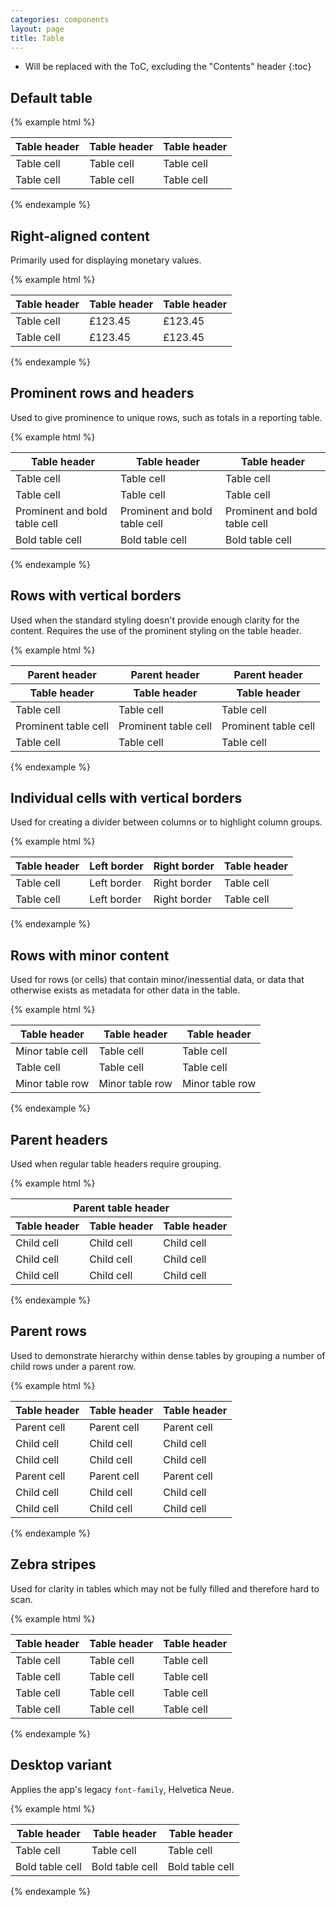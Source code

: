 ```yaml
---
categories: components
layout: page
title: Table
---
```


* Will be replaced with the ToC, excluding the "Contents" header
{:toc}


## Default table

{% example html %}
<table class="Table">
  <thead>
    <tr>
      <th>Table header</th>
      <th>Table header</th>
      <th>Table header</th>
    </tr>
  </thead>
  <tbody>
    <tr>
      <td>Table cell</td>
      <td>Table cell</td>
      <td>Table cell</td>
    </tr>
    <tr>
      <td>Table cell</td>
      <td>Table cell</td>
      <td>Table cell</td>
    </tr>
  </tbody>
</table>
{% endexample %}

## Right-aligned content

Primarily used for displaying monetary values.

{% example html %}
<table class="Table Table--text-align--right">
  <thead>
    <tr>
      <th class="Table-cell Table-cell--text-align--left">Table header</th>
      <th>Table header</th>
      <th>Table header</th>
    </tr>
  </thead>
  <tbody>
    <tr>
      <td class="Table-cell Table-cell--text-align--left">Table cell</td>
      <td>£123.45</td>
      <td>£123.45</td>
    </tr>
    <tr>
      <td class="Table-cell Table-cell--text-align--left">Table cell</td>
      <td>£123.45</td>
      <td>£123.45</td>
    </tr>
  </tbody>
</table>
{% endexample %}

## Prominent rows and headers

Used to give prominence to unique rows, such as totals in a reporting table.

{% example html %}
<table class="Table">
  <thead>
    <tr>
      <th class="Table-header Table-header--prominent">Table header</th>
      <th class="Table-header Table-header--prominent">Table header</th>
      <th class="Table-header Table-header--prominent">Table header</th>
    </tr>
  </thead>
  <tbody>
    <tr>
      <td>Table cell</td>
      <td>Table cell</td>
      <td>Table cell</td>
    </tr>
    <tr>
      <td>Table cell</td>
      <td>Table cell</td>
      <td>Table cell</td>
    </tr>
    <tr class="Table-row Table-row--prominent Table-row--bold">
      <td class="Table-cell">Prominent and bold table cell</td>
      <td class="Table-cell">Prominent and bold table cell</td>
      <td class="Table-cell">Prominent and bold table cell</td>
    </tr>
    <tr class="Table-row Table-row--bold">
      <td class="Table-cell">Bold table cell</td>
      <td class="Table-cell">Bold table cell</td>
      <td class="Table-cell">Bold table cell</td>
    </tr>
  </tbody>
</table>
{% endexample %}

## Rows with vertical borders

Used when the standard styling doesn't provide enough clarity for the content. Requires the use of the prominent styling on the table header.

{% example html %}
<table class="Table">
  <thead>
    <tr class="Table-row Table-row--parentHeader Table-row--verticalBorders Table-row--verticalBorders--header">
      <th>Parent header</th>
      <th>Parent header</th>
      <th class="Table-cell Table-cell--bold">
        Parent header
      </th>
    </tr>
  </thead>
  <thead>
    <tr class="Table-row Table-row--verticalBorders Table-row--verticalBorders--header">
      <th>Table header</th>
      <th>Table header</th>
      <th>Table header</th>
    </tr>
  </thead>
  <tbody>
    <tr class="Table-row Table-row--verticalBorders">
      <td>Table cell</td>
      <td>Table cell</td>
      <td>Table cell</td>
    </tr>
    <tr class="Table-row Table-row--prominent Table-row--verticalBorders Table-row--verticalBorders--white">
      <td class="Table-cell">Prominent table cell</td>
      <td class="Table-cell">Prominent table cell</td>
      <td class="Table-cell">Prominent table cell</td>
    </tr>
    <tr class="Table-row Table-row--verticalBorders">
      <td>Table cell</td>
      <td>Table cell</td>
      <td>Table cell</td>
    </tr>
  </tbody>
</table>
{% endexample %}

## Individual cells with vertical borders

Used for creating a divider between columns or to highlight column groups.

{% example html %}
<table class="Table">
  <thead>
    <tr>
      <th>Table header</th>
      <th class="Table-cell--verticalBorder--header--left">Left border</th>
      <th class="Table-cell--verticalBorder--header--right">Right border</th>
      <th>Table header</th>
    </tr>
  </thead>
  <tbody>
    <tr>
      <td>Table cell</td>
      <td class="Table-cell--verticalBorder--left">Left border</td>
      <td class="Table-cell--verticalBorder--right">Right border</td>
      <td>Table cell</td>
    </tr>
    <tr>
      <td>Table cell</td>
      <td class="Table-cell--verticalBorder--left">Left border</td>
      <td class="Table-cell--verticalBorder--right">Right border</td>
      <td>Table cell</td>
    </tr>
  </tbody>
</table>
{% endexample %}

## Rows with minor content

Used for rows (or cells) that contain minor/inessential data, or data that
otherwise exists as metadata for other data in the table.

{% example html %}
<table class="Table">
  <thead>
    <tr>
      <th>Table header</th>
      <th>Table header</th>
      <th>Table header</th>
    </tr>
  </thead>
  <tbody>
    <tr>
      <td class="Table-cell--minor">Minor table cell</td>
      <td>Table cell</td>
      <td>Table cell</td>
    </tr>
    <tr>
      <td>Table cell</td>
      <td>Table cell</td>
      <td>Table cell</td>
    </tr>
    <tr class="Table-row Table-row--minor">
      <td>Minor table row</td>
      <td>Minor table row</td>
      <td>Minor table row</td>
    </tr>
  </tbody>
</table>
{% endexample %}

## Parent headers

Used when regular table headers require grouping. 

{% example html %}
<table class="Table">
  <thead>
    <tr class="Table-row Table-row--parentHeader">
      <th colspan="3">Parent table header</th>
    </tr>
    <tr>
      <th>Table header</th>
      <th>Table header</th>
      <th>Table header</th>
    </tr>
  </thead>
  <tbody>
    <tr>
      <td>Child cell</td>
      <td>Child cell</td>
      <td>Child cell</td>
    </tr>
    <tr>
      <td>Child cell</td>
      <td>Child cell</td>
      <td>Child cell</td>
    </tr>
    <tr>
      <td>Child cell</td>
      <td>Child cell</td>
      <td>Child cell</td>
    </tr>
  </tbody>
</table>
{% endexample %}

## Parent rows

Used to demonstrate hierarchy within dense tables by grouping a number of child rows under a parent row.

{% example html %}
<table class="Table">
  <thead>
    <tr>
      <th>Table header</th>
      <th>Table header</th>
      <th>Table header</th>
    </tr>
  </thead>
  <tbody>
    <tr class="Table-row Table-row--parent">
      <td>Parent cell</td>
      <td>Parent cell</td>
      <td>Parent cell</td>
    </tr>
    <tr>
      <td>Child cell</td>
      <td>Child cell</td>
      <td>Child cell</td>
    </tr>
    <tr>
      <td>Child cell</td>
      <td>Child cell</td>
      <td>Child cell</td>
    </tr>
    <tr class="Table-row Table-row--parent">
      <td>Parent cell</td>
      <td>Parent cell</td>
      <td>Parent cell</td>
    </tr>
    <tr>
      <td>Child cell</td>
      <td>Child cell</td>
      <td>Child cell</td>
    </tr>
    <tr>
      <td>Child cell</td>
      <td>Child cell</td>
      <td>Child cell</td>
    </tr>
  </tbody>
</table>
{% endexample %}

## Zebra stripes

Used for clarity in tables which may not be fully filled and therefore hard to scan.

{% example html %}
<table class="Table Table--zebraStripes">
  <thead>
    <tr>
      <th>Table header</th>
      <th>Table header</th>
      <th>Table header</th>
    </tr>
  </thead>
  <tbody>
    <tr>
      <td>Table cell</td>
      <td>Table cell</td>
      <td>Table cell</td>
    </tr>
    <tr>
      <td>Table cell</td>
      <td>Table cell</td>
      <td>Table cell</td>
    </tr>
    <tr>
      <td>Table cell</td>
      <td>Table cell</td>
      <td>Table cell</td>
    </tr>
    <tr>
      <td>Table cell</td>
      <td>Table cell</td>
      <td>Table cell</td>
    </tr>
  </tbody>
</table>
{% endexample %}

## Desktop variant

Applies the app's legacy `font-family`, Helvetica Neue.

{% example html %}
<table class="Table Table--desktop">
  <thead>
    <tr>
      <th>Table header</th>
      <th>Table header</th>
      <th>Table header</th>
    </tr>
  </thead>
  <tbody>
    <tr>
      <td>Table cell</td>
      <td>Table cell</td>
      <td>Table cell</td>
    </tr>
    <tr class="Table-row Table-row--bold">
      <td class="Table-cell">Bold table cell</td>
      <td class="Table-cell">Bold table cell</td>
      <td class="Table-cell">Bold table cell</td>
    </tr>
  </tbody>
</table>
{% endexample %}
